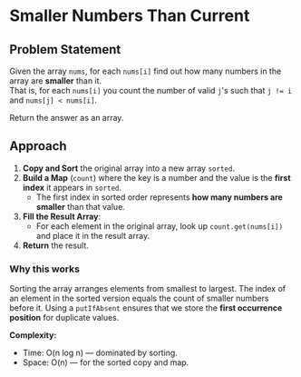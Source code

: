 # Smaller Numbers Than Current 

## Problem Statement

Given the array `nums`, for each `nums[i]` find out how many numbers in the array are **smaller** than it.  
That is, for each `nums[i]` you count the number of valid `j`'s such that `j != i` and `nums[j] < nums[i]`.

Return the answer as an array.

## Approach

1. **Copy and Sort** the original array into a new array `sorted`.
2. **Build a Map** (`count`) where the key is a number and the value is the **first index** it appears in `sorted`.  
   - The first index in sorted order represents **how many numbers are smaller** than that value.
3. **Fill the Result Array**:
   - For each element in the original array, look up `count.get(nums[i])` and place it in the result array.
4. **Return** the result.

### Why this works
Sorting the array arranges elements from smallest to largest. The index of an element in the sorted version equals the count of smaller numbers before it. Using a `putIfAbsent` ensures that we store the **first occurrence position** for duplicate values.

**Complexity:**
- Time: O(n log n) — dominated by sorting.
- Space: O(n) — for the sorted copy and map.
